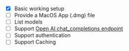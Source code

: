 - [x] Basic working setup
- [ ] Provide a MacOS App (.dmg) file
- [ ] List models
- [ ] Support [Open AI chat_completions endpoint](https://platform.openai.com/docs/api-reference/chat/create)
- [ ] Support authentication
- [ ] Support Caching